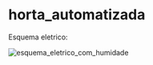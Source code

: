 # horta_automatizada

Esquema eletrico:

![esquema_eletrico_com_humidade](https://user-images.githubusercontent.com/51101723/67784801-139c1c80-fa4b-11e9-93aa-7528f1536d98.jpg)
